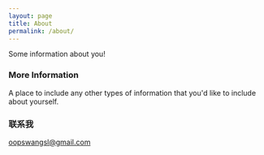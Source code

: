 ```yaml
---
layout: page
title: About
permalink: /about/
---
```


Some information about you!

### More Information

A place to include any other types of information that you'd like to include about yourself.

### 联系我

[oopswangsl@gmail.com](mailto:oopswangsl@gmail.com)